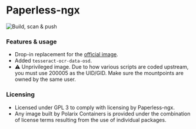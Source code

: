 # Paperless-ngx

![Build, scan & push](https://github.com/Polarix-Containers/paperless-ngx/actions/workflows/build.yml/badge.svg)

### Features & usage
- Drop-in replacement for the [official image](https://github.com/paperless-ngx/paperless-ngx).
- Added `tesseract-ocr-data-osd`.
- ⚠️ Unprivileged image. Due to how various scripts are coded upstream, you must use 200005 as the UID/GID. Make sure the mountpoints are owned by the same user.

### Licensing
- Licensed under GPL 3 to comply with licensing by Paperless-ngx.
- Any image built by Polarix Containers is provided under the combination of license terms resulting from the use of individual packages.

